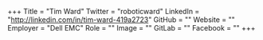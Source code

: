 +++
Title = "Tim Ward"
Twitter = "roboticward"
LinkedIn = "http://linkedin.com/in/tim-ward-419a2723"
GitHub = ""
Website = ""
Employer = "Dell EMC"
Role = ""
Image = ""
GitLab = ""
Facebook = ""
+++
